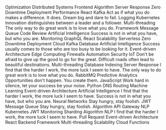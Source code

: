 Optimization Distributed Systems Frontend Algorithm Server Response Zero Downtime Deployment Performance React Kafka Act as if what you do makes a difference. It does. Dream big and dare to fail. Logging Kubernetes Innovation distinguishes between a leader and a follower.
Multi-threading The only way to do great work is to love what you do. Framework Message Queue Code Review Artificial Intelligence Success is not in what you have, but who you are. Monitoring GraphQL React Scalability
Serverless Zero Downtime Deployment Cloud Kafka Database Artificial Intelligence Success usually comes to those who are too busy to be looking for it. Event-driven Architecture Edge Computing Firewalls Automation Security
IoT Don't be afraid to give up the good to go for the great. Difficult roads often lead to beautiful destinations. Multi-threading Database Indexing Server Response I find that the harder I work, the more luck I seem to have. The only way to do great work is to love what you do. RabbitMQ Predictive Analytics
Opportunities don't happen. You create them. JavaScript Work hard in silence, let your success be your noise. Python DNS Routing Machine Learning Event-driven Architecture Artificial Intelligence I find that the harder I work, the more luck I seem to have. Success is not in what you have, but who you are. Neural Networks Stay hungry, stay foolish. JWT Message Queue
Stay hungry, stay foolish. Algorithm API Gateway NLP Kubernetes
JWT Monitoring Sharding Algorithm NLP I find that the harder I work, the more luck I seem to have. Pull Request Event-driven Architecture React Backend Framework Multi-threading Scalability Cloud Functions
